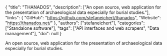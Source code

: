 {
  "title": "THANADOS",
  "description": ["An open source, web application for the presentation of archaeological data especially for burial studies."],
  "links": {
    "GitHub": "https://github.com/stefaneichert/thanados",
    "Website": "https://thanados.net/"
  },
  "authors": ["stefaneichert"],
  "categories": ["Standalone software"],
  "tags": ["API interfaces and web scrapers", "Data management"],
  "doi": null
}

<!-- Generated by csv2md.R – do not edit by hand -->

An open source, web application for the presentation of archaeological data especially for burial studies.